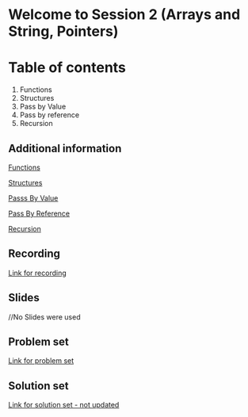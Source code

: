# Welcome to Session 2 (Arrays and String, Pointers)

# Table of contents

1.  Functions
2.  Structures
3.  Pass by Value
4.  Pass by reference
5.  Recursion

## Additional information

[Functions](https://en.cppreference.com/w/cpp/language/declarations)

[Structures](https://en.cppreference.com/w/cpp/language/declarations)

[Passs By Value](https://en.cppreference.com/w/cpp/language/declarations)

[Pass By Reference](https://en.cppreference.com/w/cpp/language/declarations)

[Recursion](https://en.cppreference.com/w/cpp/language/declarations)

## Recording

[Link for recording](https://drive.google.com/file/d/1DeCi-B8Zd5pNNESnNDCSC0SBygl93YMO/view?usp=sharing)

## Slides

//No Slides were used

## Problem set

[Link for problem set](https://docs.google.com/document/d/1RoayCJUhjHNGwKSCkqSQz0w-9awk7MbUXokncpSYe_c/edit?usp=sharing)

## Solution set

[Link for solution set - not updated](https://docs.google.com/document/d/1nJ1Vl5nzoKdM1qOJxQENRSUH6fMb_lf0K0LEHpaYXZs/edit?usp=sharing)
